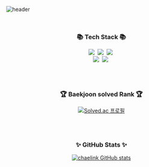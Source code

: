 ![header](https://capsule-render.vercel.app/api?type=wave&color=auto&height=300&section=header&text=Hi%20There&fontSize=70)

</br>
<h3 align="center">📚 Tech Stack 📚</h3>
<p align="center">
  <img src="https://img.shields.io/badge/Java-007396?style=flat-square&logo=Java&logoColor=white"/></a>&nbsp
  <img src="https://img.shields.io/badge/Python-3766AB?style=flat-square&logo=Python&logoColor=white"/></a>&nbsp 
  <img src="https://img.shields.io/badge/Javascript-ffb13b?style=flat-square&logo=javascript&logoColor=white"/></a>&nbsp 
  <br>
  <img src="https://img.shields.io/badge/Spring-6DB33F?style=flat-square&logo=Spring&logoColor=white"/></a>&nbsp
  <img src="https://img.shields.io/badge/SpringBoot-6DB33F?style=flat-square&logo=SpringBoot&logoColor=white"/></a>&nbsp
</p>
</br>
</br>
<div align="center">
  <h3>🏆 Baekjoon solved Rank 🏆</h3>
  
[![Solved.ac 프로필](http://mazassumnida.wtf/api/v2/generate_badge?boj=lin5476)](https://solved.ac/lin5476)

</br>
</br>
  <h3>✨ GitHub Stats ✨</h3>

[![chaelink GitHub stats](https://github-readme-stats.vercel.app/api?username=chaelink&show_icons=true&theme=radical)](https://github.com/chaelink/github-readme-stats)


</div>


<!--
**chaelink/chaelink** is a ✨ _special_ ✨ repository because its `README.md` (this file) appears on your GitHub profile.

Here are some ideas to get you started:

- 🔭 I’m currently working on ...
- 🌱 I’m currently learning ...
- 👯 I’m looking to collaborate on ...
- 🤔 I’m looking for help with ...
- 💬 Ask me about ...
- 📫 How to reach me: ...
- 😄 Pronouns: ...
- ⚡ Fun fact: ...
-->
